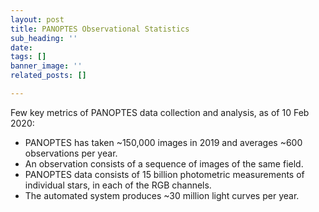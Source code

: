 ```yaml
---
layout: post
title: PANOPTES Observational Statistics
sub_heading: ''
date: 
tags: []
banner_image: ''
related_posts: []

---
```

Few key metrics of PANOPTES data collection and analysis, as of 10 Feb 2020:

* PANOPTES has taken \~150,000 images in 2019 and averages \~600 observations per year.
* An observation consists of a sequence of images of the same field.
* PANOPTES data consists of 15 billion photometric measurements of individual stars, in each of the RGB channels.
* The automated system produces \~30 million light curves per year.